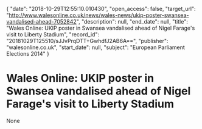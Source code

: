 {
  "date": "2018-10-29T12:55:10.010430", 
  "open_access": false, 
  "target_url": "http://www.walesonline.co.uk/news/wales-news/ukip-poster-swansea-vandalised-ahead-7052842", 
  "description": null, 
  "end_date": null, 
  "title": "Wales Online: UKIP poster in Swansea vandalised ahead of Nigel Farage's visit to Liberty Stadium", 
  "record_id": "20181029T125510/sJJvPrqDTT+GwhdfJ2AB6A==", 
  "publisher": "walesonline.co.uk", 
  "start_date": null, 
  "subject": "European Parliament Elections 2014"
}

# Wales Online: UKIP poster in Swansea vandalised ahead of Nigel Farage's visit to Liberty Stadium

None